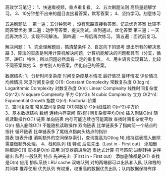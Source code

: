 高效学习笔记：
		1、快速看视频，重点重复看。
		2、五次刷题法则  高质量题解学习。
		3、10分钟想不出来的题目直接看答案，默写答案；
		4、坚持学习。刻意练习			

五遍刷题法：
		第一遍：五分钟思考 ，没有思路直接看答案。记录优秀答案 比较不同答案优劣
		第二遍：动手写答案，提交测试。直到通过。优化答案
		第三遍：一天后再次练习，实现不同解法。
		第四遍：一周后再次练习。
		第五遍：面试前复习。		  
	  
解决问题：
	   1、完全理解题目，搞清楚条件
	   2、自定向下的思考 想出所有的解决思路
	   3、算法的实质是利用计算机解决问题，计算机能解决的问题都具有（分支，循环，递归）特性；所以问题必然具有一定的重复性。
	   4、用主语言实现算法，比较不同答案优劣
	   5、参考别人的答案，优化自己的答案。

数据结构:
1、分析时间复杂度
		时间复杂度基本情况
			最好情况
			最坏情况
			评价情况
			均摊情况
		常见时间复杂度
			O(1): Constant Complexity 常数复杂度
			O(log n): Logarithmic Complexity 对数复杂度
			O(n): Linear Complexity 线性时间复杂度
			O(n^2): N square Complexity 平方
			O(n^3): N cubic Complexity 立方
			O(2^n): Exponential Growth 指数
			O(n!): Factorial 阶乘	  
2、空间复杂度
		常见空间复杂度	
			O(1)常数阶
			O(n)线性阶
			O(n^2)平方阶	
3、基本数据结构
		数组
			连续内存空间
			查找时间复杂度平均O(n)
			插入删除O(n)
			随机读取操作O(1)
		链表
			单向链表
				内存可能连续也可能离散
				查找时间复杂度平均O(n)
				插入删除O(1)
				不能随机读取操作
			双向链表
				比单链表多了指向前一个结点的指针
			循环链表
				比单链表多了尾结点指向头结点的指针	
			跳表
			    链表升维 消耗额外的空间保存索引，查询提高为O(log N),维持跳表插入删除需要做额外处理。
4、栈和队列
		栈
			特点
				后进先出（Last in - First out）
				添加删除都是O(1)
				查找是O(n)
			应用
				浏览器前进后退
				表达式计算
				符号匹配
				进制转换
				逆序输出
		队列
			一般队列
				特点
					先进先出（First in - First out）
					添加删除都是O(1)
					查找是O(n)
				应用
					排队系统
					LRU cache
			双端队列
				对的两端都可以出队和入队,队和栈的共同体 推荐使用
			优先队列
				有权重，权重高的数据优先出队；队内数据保持有序		